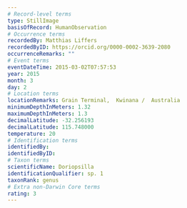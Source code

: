 ```yaml
---
# Record-level terms
type: StillImage
basisOfRecord: HumanObservation
# Occurrence terms
recordedBy: Matthias Liffers
recordedByID: https://orcid.org/0000-0002-3639-2080
occurrenceRemarks: ""
# Event terms
eventDateTime: 2015-03-02T07:57:53
year: 2015
month: 3
day: 2
# Location terms
locationRemarks: Grain Terminal,  Kwinana /  Australia
minimumDepthInMeters: 1.32
maximumDepthInMeters: 1.3
decimalLatitude: -32.256193
decimalLatitude: 115.748000
temperature: 20
# Identification terms
identifiedBy: 
identifiedByID: 
# Taxon terms
scientificName: Doriopsilla
identificationQualifier: sp. 1
taxonRank: genus
# Extra non-Darwin Core terms
rating: 3
---
```


